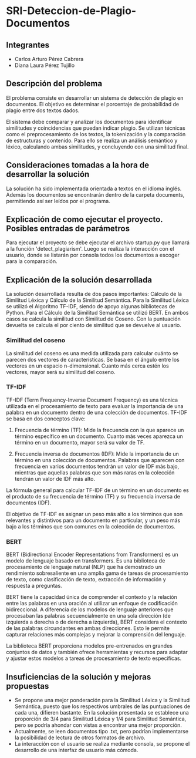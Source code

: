 # SRI-Deteccion-de-Plagio-Documentos

## Integrantes

- Carlos Arturo Pérez Cabrera
- Diana Laura Pérez Tujillo

## Descripción del problema  

El problema consiste en desarrollar un sistema de detección de plagio en documentos. El objetivo es determinar el porcentaje de probabilidad de plagio entre dos textos dados.

El sistema debe comparar y analizar los documentos para identificar similitudes y coincidencias que puedan indicar plagio. Se utilizan técnicas como el preprocesamiento de los textos, la tokenización y la comparación de estructuras y contenido. Para ello se realiza un análisis semántico y léxico, calculando ambas similitudes, y concluyendo con una similitud final.



## Consideraciones tomadas a la hora de desarrollar la solución

La solución ha sido implementada orientada a textos en el idioma inglés. Además los documentos se encontrarán dentro de la carpeta documents, permitiendo así ser leídos por el programa.

## Explicación de como ejecutar el proyecto. Posibles entradas de parámetros

Para ejecutar el proyecto se debe ejecutar el archivo startup.py que llamará a la función 'detect_plagiarism'. Luego se realiza la interacción con el usuario, donde se listarán por consola todos los documentos a escoger para la comparación.

## Explicación de la solución desarrollada

La solución desarrollada resulta de dos pasos importantes: Cálculo de la Similitud Léxica y Cálculo de la Similitud Semántica. Para la Similitud Léxica se utilizó el Algoritmo TF-IDF, siendo de apoyo algunas bibliotecas de Python. Para el Cálculo de la Similitud Semántica se utilizó BERT. En ambos casos se calcula la similitud con Similitud de Coseno. Con la puntuación devuelta se calcula el por ciento de similitud que se devuelve al usuario.

### Similitud del coseno

La similitud del coseno es una medida utilizada para calcular cuánto se parecen dos vectores de características. Se basa en el ángulo entre los vectores en un espacio n-dimensional. Cuanto más cerca estén los vectores, mayor será su similitud del coseno.

### TF-IDF

TF-IDF (Term Frequency-Inverse Document Frequency) es una técnica utilizada en el procesamiento de texto para evaluar la importancia de una palabra en un documento dentro de una colección de documentos. TF-IDF se basa en dos conceptos clave:

1. Frecuencia de término (TF): Mide la frecuencia con la que aparece un término específico en un documento. Cuanto más veces aparezca un término en un documento, mayor será su valor de TF.

2. Frecuencia inversa de documentos (IDF): Mide la importancia de un término en una colección de documentos. Palabras que aparecen con frecuencia en varios documentos tendrán un valor de IDF más bajo, mientras que aquellas palabras que son más raras en la colección tendrán un valor de IDF más alto.

La fórmula general para calcular TF-IDF de un término en un documento es el producto de su frecuencia de término (TF) y su frecuencia inversa de documentos (IDF).

El objetivo de TF-IDF es asignar un peso más alto a los términos que son relevantes y distintivos para un documento en particular, y un peso más bajo a los términos que son comunes en la colección de documentos.

### BERT

BERT (Bidirectional Encoder Representations from Transformers) es un modelo de lenguaje basado en transformers. Es una biblioteca de procesamiento de lenguaje natural (NLP) que ha demostrado un rendimiento sobresaliente en una amplia gama de tareas de procesamiento de texto, como clasificación de texto, extracción de información y respuesta a preguntas.

BERT tiene la capacidad única de comprender el contexto y la relación entre las palabras en una oración al utilizar un enfoque de codificación bidireccional. A diferencia de los modelos de lenguaje anteriores que procesaban las palabras secuencialmente en una sola dirección (de izquierda a derecha o de derecha a izquierda), BERT considera el contexto de las palabras circundantes en ambas direcciones. Esto le permite capturar relaciones más complejas y mejorar la comprensión del lenguaje.

La biblioteca BERT proporciona modelos pre-entrenados en grandes conjuntos de datos y también ofrece herramientas y recursos para adaptar y ajustar estos modelos a tareas de procesamiento de texto específicas.

## Insuficiencias de la solución  y mejoras propuestas

- Se propone una mejor ponderación para la Similitud Léxica y la Similitud Semántica, puesto que los respectivos umbrales de las puntuaciones de cada una, difieren bastante. En la solución presentada se establece una proporción de 3/4 para Similitud Léxica y 1/4 para Similitud Semántica, pero se podría ahondar con vistas a encontrar una mejor proporción.
- Actualmente, se leen documentos tipo .txt, pero podrían implementarse la posibilidad de lectura de otros formatos de archivo.
- La interacción con el usuario se realiza mediante consola, se propone el desarrollo de una interfaz de usuario más cómoda.
